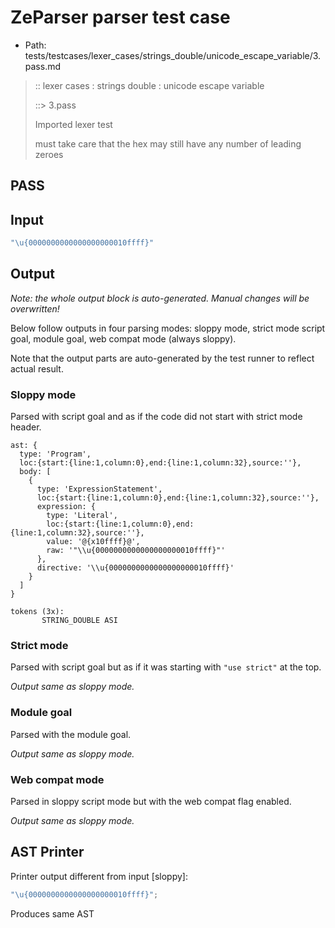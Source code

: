# ZeParser parser test case

- Path: tests/testcases/lexer_cases/strings_double/unicode_escape_variable/3.pass.md

> :: lexer cases : strings double : unicode escape variable
>
> ::> 3.pass
>
> Imported lexer test
>
> must take care that the hex may still have any number of leading zeroes

## PASS

## Input

`````js
"\u{0000000000000000000010ffff}"
`````

## Output

_Note: the whole output block is auto-generated. Manual changes will be overwritten!_

Below follow outputs in four parsing modes: sloppy mode, strict mode script goal, module goal, web compat mode (always sloppy).

Note that the output parts are auto-generated by the test runner to reflect actual result.

### Sloppy mode

Parsed with script goal and as if the code did not start with strict mode header.

`````
ast: {
  type: 'Program',
  loc:{start:{line:1,column:0},end:{line:1,column:32},source:''},
  body: [
    {
      type: 'ExpressionStatement',
      loc:{start:{line:1,column:0},end:{line:1,column:32},source:''},
      expression: {
        type: 'Literal',
        loc:{start:{line:1,column:0},end:{line:1,column:32},source:''},
        value: '@{x10ffff}@',
        raw: '"\\u{0000000000000000000010ffff}"'
      },
      directive: '\\u{0000000000000000000010ffff}'
    }
  ]
}

tokens (3x):
       STRING_DOUBLE ASI
`````

### Strict mode

Parsed with script goal but as if it was starting with `"use strict"` at the top.

_Output same as sloppy mode._

### Module goal

Parsed with the module goal.

_Output same as sloppy mode._

### Web compat mode

Parsed in sloppy script mode but with the web compat flag enabled.

_Output same as sloppy mode._

## AST Printer

Printer output different from input [sloppy]:

````js
"\u{0000000000000000000010ffff}";
````

Produces same AST
